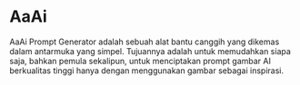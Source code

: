 # AaAi
AaAi Prompt Generator adalah sebuah alat bantu canggih yang dikemas dalam antarmuka yang simpel. Tujuannya adalah untuk memudahkan siapa saja, bahkan pemula sekalipun, untuk menciptakan prompt gambar AI berkualitas tinggi hanya dengan menggunakan gambar sebagai inspirasi.
